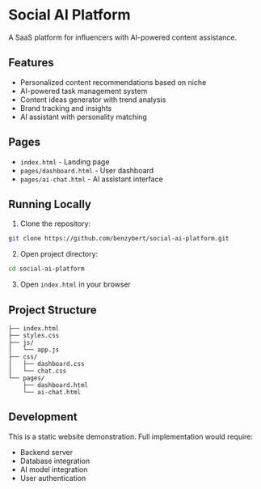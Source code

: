 # Social AI Platform

A SaaS platform for influencers with AI-powered content assistance.

## Features

- Personalized content recommendations based on niche
- AI-powered task management system
- Content ideas generator with trend analysis
- Brand tracking and insights
- AI assistant with personality matching

## Pages

- `index.html` - Landing page
- `pages/dashboard.html` - User dashboard
- `pages/ai-chat.html` - AI assistant interface

## Running Locally

1. Clone the repository:
```bash
git clone https://github.com/benzybert/social-ai-platform.git
```

2. Open project directory:
```bash
cd social-ai-platform
```

3. Open `index.html` in your browser

## Project Structure

```
├── index.html
├── styles.css
├── js/
│   └── app.js
├── css/
│   ├── dashboard.css
│   └── chat.css
└── pages/
    ├── dashboard.html
    └── ai-chat.html
```

## Development

This is a static website demonstration. Full implementation would require:
- Backend server
- Database integration
- AI model integration
- User authentication